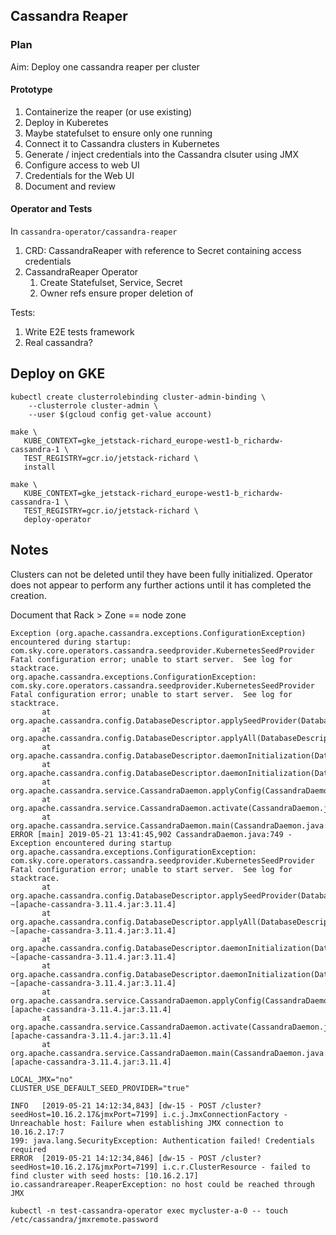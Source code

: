 ## Cassandra Reaper

### Plan

Aim: Deploy one cassandra reaper per cluster

#### Prototype
1. Containerize the reaper (or use existing)
2. Deploy in Kuberetes
3. Maybe statefulset to ensure only one running
4. Connect it to Cassandra clusters in Kubernetes
5. Generate / inject credentials into the Cassandra clsuter using JMX
6. Configure access to web UI
7. Credentials for the Web UI
8. Document and review

#### Operator and Tests

In `cassandra-operator/cassandra-reaper`

1. CRD: CassandraReaper with reference to Secret containing access credentials
2. CassandraReaper Operator
   1. Create Statefulset, Service, Secret
   1. Owner refs ensure proper deletion of

Tests:
1. Write E2E tests framework
2. Real cassandra?

## Deploy on GKE

```
kubectl create clusterrolebinding cluster-admin-binding \
    --clusterrole cluster-admin \
    --user $(gcloud config get-value account)

make \
   KUBE_CONTEXT=gke_jetstack-richard_europe-west1-b_richardw-cassandra-1 \
   TEST_REGISTRY=gcr.io/jetstack-richard \
   install

make \
   KUBE_CONTEXT=gke_jetstack-richard_europe-west1-b_richardw-cassandra-1 \
   TEST_REGISTRY=gcr.io/jetstack-richard \
   deploy-operator
```

## Notes

Clusters can not be deleted until they have been fully initialized.
Operator does not appear to perform any further actions until it has completed the creation.

Document that Rack > Zone == node zone

```
Exception (org.apache.cassandra.exceptions.ConfigurationException) encountered during startup: com.sky.core.operators.cassandra.seedprovider.KubernetesSeedProvider
Fatal configuration error; unable to start server.  See log for stacktrace.
org.apache.cassandra.exceptions.ConfigurationException: com.sky.core.operators.cassandra.seedprovider.KubernetesSeedProvider
Fatal configuration error; unable to start server.  See log for stacktrace.
       at org.apache.cassandra.config.DatabaseDescriptor.applySeedProvider(DatabaseDescriptor.java:901)
       at org.apache.cassandra.config.DatabaseDescriptor.applyAll(DatabaseDescriptor.java:330)
       at org.apache.cassandra.config.DatabaseDescriptor.daemonInitialization(DatabaseDescriptor.java:148)
       at org.apache.cassandra.config.DatabaseDescriptor.daemonInitialization(DatabaseDescriptor.java:132)
       at org.apache.cassandra.service.CassandraDaemon.applyConfig(CassandraDaemon.java:665)
       at org.apache.cassandra.service.CassandraDaemon.activate(CassandraDaemon.java:609)
       at org.apache.cassandra.service.CassandraDaemon.main(CassandraDaemon.java:732)
ERROR [main] 2019-05-21 13:41:45,902 CassandraDaemon.java:749 - Exception encountered during startup
org.apache.cassandra.exceptions.ConfigurationException: com.sky.core.operators.cassandra.seedprovider.KubernetesSeedProvider
Fatal configuration error; unable to start server.  See log for stacktrace.
       at org.apache.cassandra.config.DatabaseDescriptor.applySeedProvider(DatabaseDescriptor.java:901) ~[apache-cassandra-3.11.4.jar:3.11.4]
       at org.apache.cassandra.config.DatabaseDescriptor.applyAll(DatabaseDescriptor.java:330) ~[apache-cassandra-3.11.4.jar:3.11.4]
       at org.apache.cassandra.config.DatabaseDescriptor.daemonInitialization(DatabaseDescriptor.java:148) ~[apache-cassandra-3.11.4.jar:3.11.4]
       at org.apache.cassandra.config.DatabaseDescriptor.daemonInitialization(DatabaseDescriptor.java:132) ~[apache-cassandra-3.11.4.jar:3.11.4]
       at org.apache.cassandra.service.CassandraDaemon.applyConfig(CassandraDaemon.java:665) [apache-cassandra-3.11.4.jar:3.11.4]
       at org.apache.cassandra.service.CassandraDaemon.activate(CassandraDaemon.java:609) [apache-cassandra-3.11.4.jar:3.11.4]
       at org.apache.cassandra.service.CassandraDaemon.main(CassandraDaemon.java:732) [apache-cassandra-3.11.4.jar:3.11.4]
```

```
LOCAL_JMX="no"
CLUSTER_USE_DEFAULT_SEED_PROVIDER="true"
```

```
INFO   [2019-05-21 14:12:34,843] [dw-15 - POST /cluster?seedHost=10.16.2.17&jmxPort=7199] i.c.j.JmxConnectionFactory - Unreachable host: Failure when establishing JMX connection to 10.16.2.17:7
199: java.lang.SecurityException: Authentication failed! Credentials required
ERROR  [2019-05-21 14:12:34,846] [dw-15 - POST /cluster?seedHost=10.16.2.17&jmxPort=7199] i.c.r.ClusterResource - failed to find cluster with seed hosts: [10.16.2.17]
io.cassandrareaper.ReaperException: no host could be reached through JMX
```


```
kubectl -n test-cassandra-operator exec mycluster-a-0 -- touch /etc/cassandra/jmxremote.password
```
